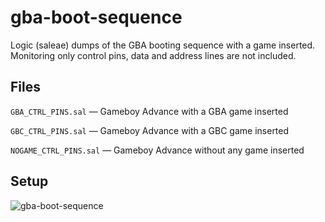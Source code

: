 # gba-boot-sequence
Logic (saleae) dumps of the GBA booting sequence with a game inserted. Monitoring only control pins, data and address lines are not included.

## Files

`GBA_CTRL_PINS.sal` — Gameboy Advance with a GBA game inserted

`GBC_CTRL_PINS.sal` — Gameboy Advance with a GBC game inserted

`NOGAME_CTRL_PINS.sal` — Gameboy Advance without any game inserted

## Setup

![gba-boot-sequence](https://instagram.fotp3-1.fna.fbcdn.net/v/t51.2885-15/e35/s1080x1080/118539152_1002475370189911_5087953080949968896_n.jpg?_nc_ht=instagram.fotp3-1.fna.fbcdn.net&_nc_cat=107&_nc_ohc=QUimQs-U6KwAX9tBk2A&_nc_tp=15&oh=e58cc68864c36819930308b008213b92&oe=5F8CFE07)
